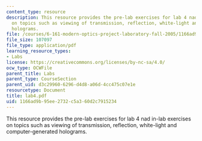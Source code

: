 ```yaml
---
content_type: resource
description: This resource provides the pre-lab exercises for lab 4 nad in-lab exercises
  on topics such as viewing of transmission, reflection, white-light and computer-generated
  holograms.
file: /courses/6-161-modern-optics-project-laboratory-fall-2005/1166ad9b95ee2732c5a360d2c7915234_lab4.pdf
file_size: 107097
file_type: application/pdf
learning_resource_types:
- Labs
license: https://creativecommons.org/licenses/by-nc-sa/4.0/
ocw_type: OCWFile
parent_title: Labs
parent_type: CourseSection
parent_uid: d3c29960-6296-d4d8-a06d-4cc475c07e1e
resourcetype: Document
title: lab4.pdf
uid: 1166ad9b-95ee-2732-c5a3-60d2c7915234
---
```

This resource provides the pre-lab exercises for lab 4 nad in-lab exercises on topics such as viewing of transmission, reflection, white-light and computer-generated holograms.
